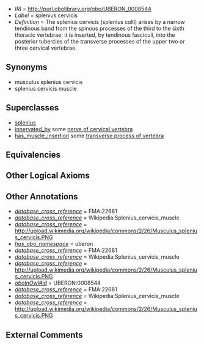  * *IRI* = http://purl.obolibrary.org/obo/UBERON_0008544
 * *Label* = splenius cervicis
 * *Definition* = The splenius cervicis (splenius colli) arises by a narrow tendinous band from the spinous processes of the third to the sixth thoracic vertebrae; it is inserted, by tendinous fasciculi, into the posterior tubercles of the transverse processes of the upper two or three cervical vertebrae.

## Synonyms

 * musculus splenius cervicis
 * splenius cervicis muscle

## Superclasses

 * [splenius](../../UBERON/52/UBERON_0002252.md)
 * [innervated_by](../../RO/05/RO_0002005.md) some [nerve of cervical vertebra](../../UBERON/62/UBERON_0000962.md)
 * [has_muscle_insertion](../../RO/73/RO_0002373.md) some [transverse process of vertebra](../../UBERON/77/UBERON_0001077.md)

## Equivalencies


## Other Logical Axioms


## Other Annotations

 * *[database_cross_reference](../../ef/oboInOwl#hasDbXref.md)* = FMA:22681
 * *[database_cross_reference](../../ef/oboInOwl#hasDbXref.md)* = Wikipedia:Splenius_cervicis_muscle
 * *[database_cross_reference](../../ef/oboInOwl#hasDbXref.md)* = http://upload.wikimedia.org/wikipedia/commons/2/26/Musculus_splenius_cervicis.PNG
 * *[has_obo_namespace](../../ce/oboInOwl#hasOBONamespace.md)* = uberon
 * *[database_cross_reference](../../ef/oboInOwl#hasDbXref.md)* = FMA:22681
 * *[database_cross_reference](../../ef/oboInOwl#hasDbXref.md)* = Wikipedia:Splenius_cervicis_muscle
 * *[database_cross_reference](../../ef/oboInOwl#hasDbXref.md)* = http://upload.wikimedia.org/wikipedia/commons/2/26/Musculus_splenius_cervicis.PNG
 * *[oboInOwl#id](../../id/oboInOwl#id.md)* = UBERON:0008544
 * *[database_cross_reference](../../ef/oboInOwl#hasDbXref.md)* = FMA:22681
 * *[database_cross_reference](../../ef/oboInOwl#hasDbXref.md)* = Wikipedia:Splenius_cervicis_muscle
 * *[database_cross_reference](../../ef/oboInOwl#hasDbXref.md)* = http://upload.wikimedia.org/wikipedia/commons/2/26/Musculus_splenius_cervicis.PNG

## External Comments

